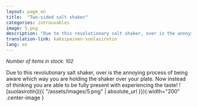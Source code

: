 ```yaml
---
layout: page_en
title:  "Two-sided salt shaker"
categories: introuvables
image: 5.png
description: "Due to this revolutionary salt shaker, over is the annoying process of being aware which way you are holding the shaker over your plate. Now instead of thinking you are able to be fully present with experiencing the taste!"
translation-link: kaksipainen-suolasirotin
lang: en
---
```

<font size="2"><i>Number of items in stock: 102</i></font><br>

Due to this revolutionary salt shaker, over is the annoying process of being aware which way you are holding the shaker over your plate. Now instead of thinking you are able to be fully present with experiencing the taste!
![suolasirotin]({{ "/assets/images/5.png" | absolute_url }}){:width="200" .center-image }
